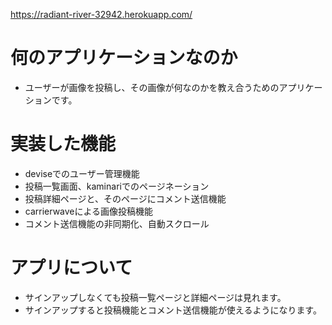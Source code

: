 https://radiant-river-32942.herokuapp.com/

# 何のアプリケーションなのか
- ユーザーが画像を投稿し、その画像が何なのかを教え合うためのアプリケーションです。

# 実装した機能
- deviseでのユーザー管理機能
- 投稿一覧画面、kaminariでのページネーション
- 投稿詳細ページと、そのページにコメント送信機能
- carrierwaveによる画像投稿機能
- コメント送信機能の非同期化、自動スクロール


# アプリについて
- サインアップしなくても投稿一覧ページと詳細ページは見れます。
- サインアップすると投稿機能とコメント送信機能が使えるようになります。

